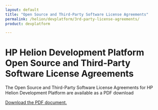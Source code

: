 ```yaml
---
layout: default
title: "Open Source and Third-Party Software License Agreements"
permalink: /helion/devplatform/3rd-party-license-agreements/
product: devplatform

---
```

<!--PUBLISHED-->




<h1 id="hp-helion-openstack-beta-open-source-and-third-party-software-license-agreements">HP Helion Development Platform Open Source and Third-Party Software License Agreements</h1>

<p>The Open Source and Third-Party Software License Agreements for HP Helion Development Platform are available as a PDF download

 <a href="http://g867c39a921f179b9eb3ba7424144b70a.cdn.hpcloudsvc.com/source/DP_Thirdparty v2.pdf">Download the PDF document.</a>
</p>

